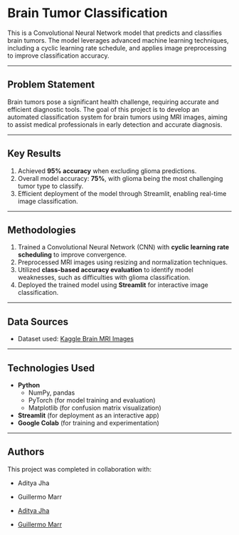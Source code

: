 # Brain Tumor Classification  

This is a Convolutional Neural Network model that predicts and classifies brain tumors. The model leverages advanced machine learning techniques, including a cyclic learning rate schedule, and applies image preprocessing to improve classification accuracy.  

---

## Problem Statement  

Brain tumors pose a significant health challenge, requiring accurate and efficient diagnostic tools. The goal of this project is to develop an automated classification system for brain tumors using MRI images, aiming to assist medical professionals in early detection and accurate diagnosis.  

---

## Key Results  

1. Achieved **95% accuracy** when excluding glioma predictions.  
2. Overall model accuracy: **75%**, with glioma being the most challenging tumor type to classify.  
3. Efficient deployment of the model through Streamlit, enabling real-time image classification.  

---

## Methodologies  

1. Trained a Convolutional Neural Network (CNN) with **cyclic learning rate scheduling** to improve convergence.  
2. Preprocessed MRI images using resizing and normalization techniques.  
3. Utilized **class-based accuracy evaluation** to identify model weaknesses, such as difficulties with glioma classification.  
4. Deployed the trained model using **Streamlit** for interactive image classification.  

---

## Data Sources  

- Dataset used: [Kaggle Brain MRI Images](https://www.kaggle.com/datasets/masoudnickparvar/brain-tumor-mri-dataset)

---

## Technologies Used  

- **Python**  
  - NumPy, pandas  
  - PyTorch (for model training and evaluation)  
  - Matplotlib (for confusion matrix visualization)  
- **Streamlit** (for deployment as an interactive app)  
- **Google Colab** (for training and experimentation)  

---

## Authors  

This project was completed in collaboration with:  
- Aditya Jha
- Guillermo Marr

- [Aditya Jha](aditya.jha2020123@gmail.com)
- [Guillermo Marr](guillermomarr3@gmail.com)
